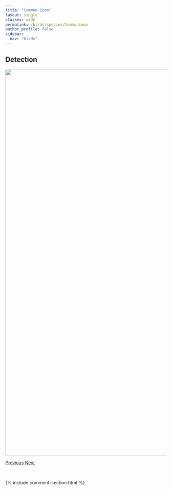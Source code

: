 ```yaml
---
title: "Common Loon"
layout: single
classes: wide
permalink: /birds/species/CommonLoon
author_profile: false
sidebar:
  nav: "birds"
---
```


<h2>Detection</h2>

<a href="https://drive.google.com/uc?export=view&id=1m-XfJT-OyAhr07aOz3ha7ysMsjKz8ANd">
<img src="https://drive.google.com/uc?export=view&id=1m-XfJT-OyAhr07aOz3ha7ysMsjKz8ANd" height = "1200" width = "800">
</a>

<a href="/birds/species/CommonGrackle/" class="pagination--pager" title="Common Grackle">Previous</a> <a href="/birds/species/CommonMerganser/" class="pagination--pager" title="Common Merganser">Next</a>

<p>&nbsp;</p>

{% include comment-section.html %}
